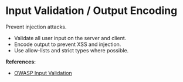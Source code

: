 # Input Validation / Output Encoding

Prevent injection attacks.

- Validate all user input on the server and client.
- Encode output to prevent XSS and injection.
- Use allow-lists and strict types where possible.

**References:**
- [OWASP Input Validation](https://owasp.org/www-community/Input_Validation)
